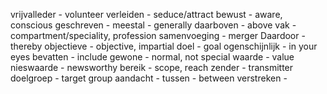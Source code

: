vrijvalleder - volunteer
verleiden - seduce/attract
bewust - aware, conscious
geschreven - 
meestal - generally 
daarboven - above
vak - compartment/speciality, profession
samenvoeging - merger
Daardoor - thereby
objectieve - objective, impartial
doel - goal
ogenschijnlijk - in your eyes
bevatten - include
gewone - normal, not special
waarde - value
nieswaarde - newsworthy
bereik - scope, reach
zender - transmitter
doelgroep - target group
aandacht - 
tussen - between
verstreken - 
